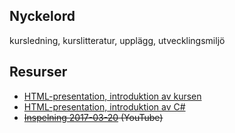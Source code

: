 ## Nyckelord

kursledning, kurslitteratur, upplägg, utvecklingsmiljö

## Resurser

- [HTML-presentation, introduktion av kursen](https://rawgit.com/1dv024/kursinnehall/master/forelasningar/00/index.html#)
- [HTML-presentation, introduktion av C#](https://rawgit.com/1dv024/kursinnehall/master/forelasningar/00/intro-csharp.html#)
- ~~[Inspelning 2017-03-20](https://youtu.be/0CgNUx--YiA) (YouTube)~~
